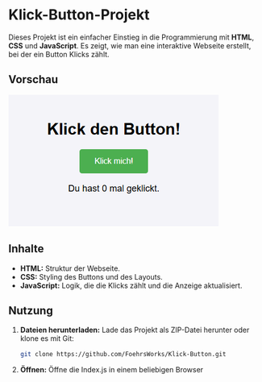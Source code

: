 # Klick-Button-Projekt

Dieses Projekt ist ein einfacher Einstieg in die Programmierung mit **HTML**, **CSS** und **JavaScript**. Es zeigt, wie man eine interaktive Webseite erstellt, bei der ein Button Klicks zählt.

## Vorschau
![Screenshot des Klick-Buttons](https://github.com/FoehrsWorks/Klick-Button/blob/main/Screenshot.png)

## Inhalte
- **HTML:** Struktur der Webseite.
- **CSS:** Styling des Buttons und des Layouts.
- **JavaScript:** Logik, die die Klicks zählt und die Anzeige aktualisiert.

## Nutzung
1. **Dateien herunterladen:** Lade das Projekt als ZIP-Datei herunter oder klone es mit Git:
   ```bash
   git clone https://github.com/FoehrsWorks/Klick-Button.git
2. **Öffnen:** Öffne die Index.js in einem beliebigen Browser
